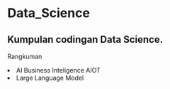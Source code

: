 # Data_Science
<h2>Kumpulan codingan Data Science.</h2>

<a>Rangkuman</a>
<li>
  AI
  Business Inteligence
  AIOT
</li>
<li>
  <a>Large Language Model</a>
</li>
